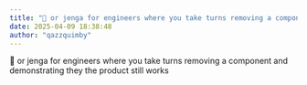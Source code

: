 ```yaml
---
title: "💭 or jenga for engineers where you take turns removing a component and demonstrating they..."
date: 2025-04-09 18:38:48
author: "qazzquimby"
---
```


💭 or jenga for engineers where you take turns removing a component and demonstrating they the product still works